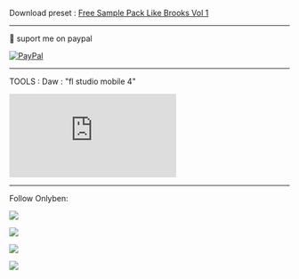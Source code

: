 Download preset :
<a href="https://shrinkme.info/WdUSjO" target="_blank">Free Sample Pack Like Brooks Vol 1</a>

---
📩 suport me on paypal

[![PayPal](https://img.shields.io/badge/PayPal-00457C?style=for-the-badge&logo=paypal&logoColor=white)](https://www.paypal.me/benisulistiyanto)

---

TOOLS :
Daw : "fl studio mobile 4"

<iframe class="w-full h-auto aspect-video" src="https://www.youtube.com/embed/LHdMl8X7tOY?si=ExFucHjK88Bz6neK" title="YouTube video player" frameborder="0" allow="accelerometer; autoplay; clipboard-write; encrypted-media; gyroscope; picture-in-picture; web-share" allowfullscreen></iframe>

---

Follow Onlyben:

<a href="https://www.tiktok.com/@_onlyben_" target="_blank"><img src="https://img.shields.io/badge/TikTok-%23000000.svg?style=for-the-badge&logo=TikTok&logoColor=white" /></a>

<a href="https://www.youtube.com/FLSMR" target="_blank"><img src="https://img.shields.io/badge/YouTube-%23FF0000.svg?style=for-the-badge&logo=Youtube&logoColor=white" /></a>

<a href="https://www.instagram.com/_flsmr_" target="_blank"><img src="https://img.shields.io/badge/Instagram-%23E4405F.svg?style=for-the-badge&logo=Instagram&logoColor=white" /></a>

<a href="https://soundcloud.com/onlyben93" target="_blank"><img src="https://img.shields.io/badge/sound%20cloud-FF5500?style=for-the-badge&logo=Soundcloud&logoColor=white" /></a>
